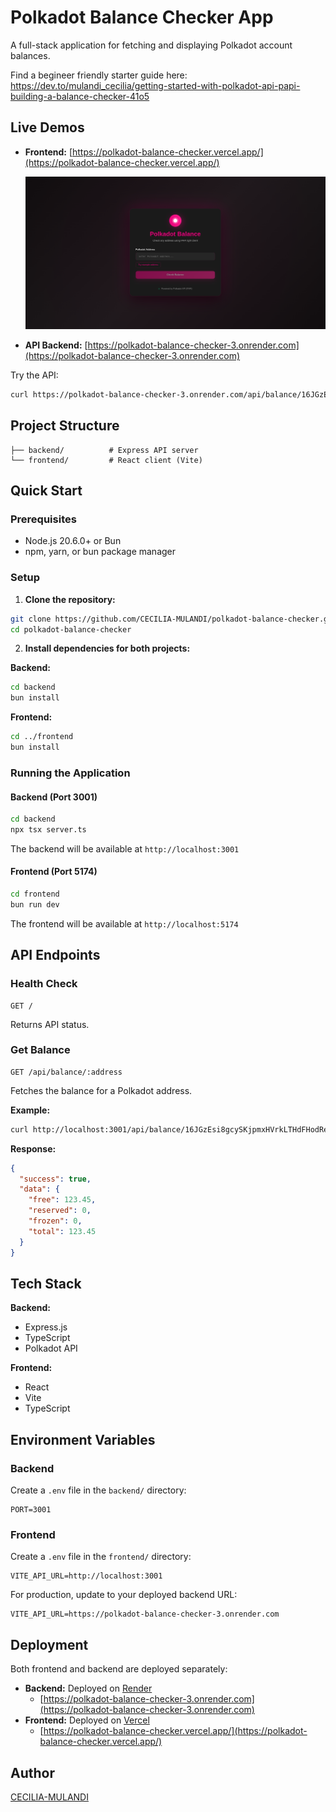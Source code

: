 # Polkadot Balance Checker App

A full-stack application for fetching and displaying Polkadot account balances.

Find a begineer friendly starter guide here: https://dev.to/mulandi_cecilia/getting-started-with-polkadot-api-papi-building-a-balance-checker-41o5

## Live Demos

- **Frontend:** [https://polkadot-balance-checker.vercel.app/](https://polkadot-balance-checker.vercel.app/)

  ![image](./frontend/images/image1.png)

- **API Backend:** [https://polkadot-balance-checker-3.onrender.com](https://polkadot-balance-checker-3.onrender.com)

Try the API:

```bash
curl https://polkadot-balance-checker-3.onrender.com/api/balance/16JGzEsi8gcySKjpmxHVrkLTHdFHodRepEz8n244gNZpr9J
```

## Project Structure

```
├── backend/          # Express API server
└── frontend/         # React client (Vite)
```

## Quick Start

### Prerequisites

- Node.js 20.6.0+ or Bun
- npm, yarn, or bun package manager

### Setup

1. **Clone the repository:**

```bash
git clone https://github.com/CECILIA-MULANDI/polkadot-balance-checker.git
cd polkadot-balance-checker
```

2. **Install dependencies for both projects:**

**Backend:**

```bash
cd backend
bun install
```

**Frontend:**

```bash
cd ../frontend
bun install
```

### Running the Application

#### Backend (Port 3001)

```bash
cd backend
npx tsx server.ts
```

The backend will be available at `http://localhost:3001`

#### Frontend (Port 5174)

```bash
cd frontend
bun run dev
```

The frontend will be available at `http://localhost:5174`

## API Endpoints

### Health Check

```
GET /
```

Returns API status.

### Get Balance

```
GET /api/balance/:address
```

Fetches the balance for a Polkadot address.

**Example:**

```bash
curl http://localhost:3001/api/balance/16JGzEsi8gcySKjpmxHVrkLTHdFHodRepEz8n244gNZpr9J
```

**Response:**

```json
{
  "success": true,
  "data": {
    "free": 123.45,
    "reserved": 0,
    "frozen": 0,
    "total": 123.45
  }
}
```

## Tech Stack

**Backend:**

- Express.js
- TypeScript
- Polkadot API

**Frontend:**

- React
- Vite
- TypeScript

## Environment Variables

### Backend

Create a `.env` file in the `backend/` directory:

```env
PORT=3001
```

### Frontend

Create a `.env` file in the `frontend/` directory:

```env
VITE_API_URL=http://localhost:3001
```

For production, update to your deployed backend URL:

```env
VITE_API_URL=https://polkadot-balance-checker-3.onrender.com
```

## Deployment

Both frontend and backend are deployed separately:

- **Backend:** Deployed on [Render](https://render.com)
  - [https://polkadot-balance-checker-3.onrender.com](https://polkadot-balance-checker-3.onrender.com)
- **Frontend:** Deployed on [Vercel](https://vercel.com)
  - [https://polkadot-balance-checker.vercel.app/](https://polkadot-balance-checker.vercel.app/)

## Author

[CECILIA-MULANDI](https://github.com/CECILIA-MULANDI)
